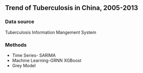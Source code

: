 ## Trend of Tuberculosis in China, 2005-2013

### Data source
Tuberculosis Information Mangement System

### Methods

-   Time Series- SARIMA
-   Machine Learning-GRNN XGBoost
-   Grey Model
